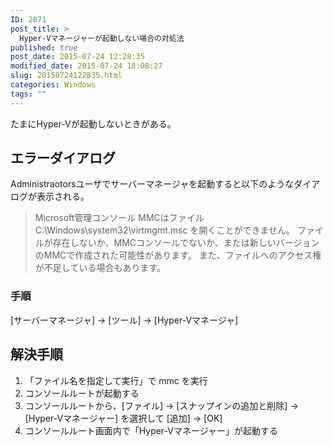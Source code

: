 ```yaml
---
ID: 2071
post_title: >
  Hyper-Vマネージャーが起動しない場合の対処法
published: true
post_date: 2015-07-24 12:28:35
modified_date: 2015-07-24 18:08:27
slug: 20150724122835.html
categories: Windows
tags: ""
---
```

たまにHyper-Vが起動しないときがある。

<!--more-->
<h2>エラーダイアログ</h2>
Administraotorsユーザでサーバーマネージャを起動すると以下のようなダイアログが表示される。

<blockquote>Microsoft管理コンソール
MMCはファイル C:\Windows\system32\virtmgmt.msc を開くことができません。
ファイルが存在しないか、MMCコンソールでないか、または新しいバージョンのMMCで作成された可能性があります。
また、ファイルへのアクセス権が不足している場合もあります。</blockquote>

<h3>手順</h3>
[サーバーマネージャ] -> [ツール] -> [Hyper-Vマネージャ]

<h2>解決手順</h2>
<ol>
	<li>「ファイル名を指定して実行」で mmc を実行</li>
	<li>コンソールルートが起動する</li>
	<li>コンソールルートから、[ファイル] -> [スナップインの追加と削除] -> [Hyper-Vマネージャー] を選択して [追加] -> [OK]</li>
	<li>コンソールルート画面内で「Hyper-Vマネージャー」が起動する</li>
</ol>